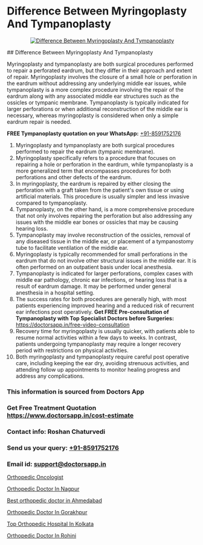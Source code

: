 # Difference Between Myringoplasty And Tympanoplasty

<p align="center">
  <a href="null">
    <img src="null" alt="Difference Between Myringoplasty And Tympanoplasty">
  </a>
</p>
## Difference Between Myringoplasty And Tympanoplasty

Myringoplasty and tympanoplasty are both surgical procedures performed to repair a perforated eardrum, but they differ in their approach and extent of repair. Myringoplasty involves the closure of a small hole or perforation in the eardrum without addressing any underlying middle ear issues, while tympanoplasty is a more complex procedure involving the repair of the eardrum along with any associated middle ear structures such as the ossicles or tympanic membrane. Tympanoplasty is typically indicated for larger perforations or when additional reconstruction of the middle ear is necessary, whereas myringoplasty is considered when only a simple eardrum repair is needed.

**FREE Tympanoplasty quotation on your WhatsApp:**  [+91-8591752176](https://api.whatsapp.com/send?phone=8591752176)

1) Myringoplasty and tympanoplasty are both surgical procedures performed to repair the eardrum (tympanic membrane).
2) Myringoplasty specifically refers to a procedure that focuses on repairing a hole or perforation in the eardrum, while tympanoplasty is a more generalized term that encompasses procedures for both perforations and other defects of the eardrum.
3) In myringoplasty, the eardrum is repaired by either closing the perforation with a graft taken from the patient's own tissue or using artificial materials. This procedure is usually simpler and less invasive compared to tympanoplasty.
4) Tympanoplasty, on the other hand, is a more comprehensive procedure that not only involves repairing the perforation but also addressing any issues with the middle ear bones or ossicles that may be causing hearing loss.
5) Tympanoplasty may involve reconstruction of the ossicles, removal of any diseased tissue in the middle ear, or placement of a tympanostomy tube to facilitate ventilation of the middle ear.
6) Myringoplasty is typically recommended for small perforations in the eardrum that do not involve other structural issues in the middle ear. It is often performed on an outpatient basis under local anesthesia.
7) Tympanoplasty is indicated for larger perforations, complex cases with middle ear pathology, chronic ear infections, or hearing loss that is a result of eardrum damage. It may be performed under general anesthesia in a hospital setting.
8) The success rates for both procedures are generally high, with most patients experiencing improved hearing and a reduced risk of recurrent ear infections post operatively.
**Get FREE Pre-consultation of Tympanoplasty with Top Specialist Doctors before Surgeries:** https://doctorsapp.in/free-video-consultation
9) Recovery time for myringoplasty is usually quicker, with patients able to resume normal activities within a few days to weeks. In contrast, patients undergoing tympanoplasty may require a longer recovery period with restrictions on physical activities.
10) Both myringoplasty and tympanoplasty require careful post operative care, including keeping the ear dry, avoiding strenuous activities, and attending follow up appointments to monitor healing progress and address any complications.

### This information is sourced from Doctors App 
### Get Free Treatment Quotation https://www.doctorsapp.in/cost-estimate
### Contact info: Roshan Chaturvedi 
### Send us your query: [+91-8591752176](https://api.whatsapp.com/send?phone=8591752176) 
### Email id: support@doctorsapp.in

[Orthopedic Oncologist](https://www.linkedin.com/pulse/orthopedic-oncologist-doctorsappin-mtqhc?trackingId=eKqQumrFfNZLWmk1tiUcNQ%3D%3D&lipi=urn%3Ali%3Apage%3Ad_flagship3_company_admin%3Bv1vSrTMWRDqcHbnFEZaXTQ%3D%3D)

[Orthopedic Doctor In Nagpur](https://www.linkedin.com/pulse/orthopedic-doctor-nagpur-doctorsapp-dhaka-bslfe?trackingId=hVrnYy2ZDQgOSMCNJ0ZSdg%3D%3D&lipi=urn%3Ali%3Apage%3Ad_flagship3_company_admin%3Bo%2BosOGJBSO63YocmsfjAZA%3D%3D)

[Best orthopedic doctor in Ahmedabad](https://medium.com/@manish632504/best-orthopedic-doctor-in-ahmedabad-3091c9eab5cc)

[Orthopedic Doctor In Gorakhpur](https://medium.com/@vimalrana22/orthopedic-doctor-in-gorakhpur-bec0a4633b30)

[Top Orthopedic Hospital In Kolkata](https://doctors-apps.github.io/doctorsapp/top-orthopedic-hospital-in-kolkata)

[Orthopedic Doctor In Rohini](https://doctors-apps.github.io/doctorsapp/orthopedic-doctor-in-rohini)


